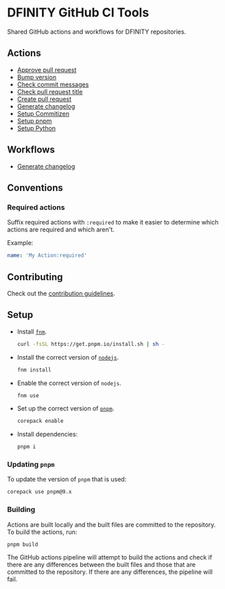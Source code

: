 # DFINITY GitHub CI Tools

Shared GitHub actions and workflows for DFINITY repositories.

## Actions

- [Approve pull request](./actions/approve-pr/README.md)
- [Bump version](./actions//bump-version/README.md)
- [Check commit messages](./actions/check-commit-messages/README.md)
- [Check pull request title](./actions/check-pr-title/README.md)
- [Create pull request](./actions/create-pr/README.md)
- [Generate changelog](./actions/generate-changelog/README.md)
- [Setup Commitizen](./actions/setup-commitizen/README.md)
- [Setup pnpm](./actions/setup-pnpm/README.md)
- [Setup Python](./actions/setup-python/README.md)

## Workflows

- [Generate changelog](./workflows/generate-changelog/README.md)

## Conventions

### Required actions

Suffix required actions with `:required` to make it easier to determine which actions are required and which aren't.

Example:

```yaml
name: 'My Action:required'
```

## Contributing

Check out the [contribution guidelines](./.github/CONTRIBUTING.md).

## Setup

- Install [`fnm`](https://github.com/Schniz/fnm).
  ```bash
  curl -fsSL https://get.pnpm.io/install.sh | sh -
  ```
- Install the correct version of [`nodejs`](https://nodejs.org).
  ```bash
  fnm install
  ```
- Enable the correct version of `nodejs`.
  ```bash
  fnm use
  ```
- Set up the correct version of [`pnpm`](https://pnpm.io/).
  ```bash
  corepack enable
  ```
- Install dependencies:
  ```bash
  pnpm i
  ```

### Updating `pnpm`

To update the version of `pnpm` that is used:

```bash
corepack use pnpm@9.x
```

### Building

Actions are built locally and the built files are committed to the repository. To build the actions, run:

```bash
pnpm build
```

The GitHub actions pipeline will attempt to build the actions and check if there are any differences between the built files and those that are committed to the repository. If there are any differences, the pipeline will fail.
